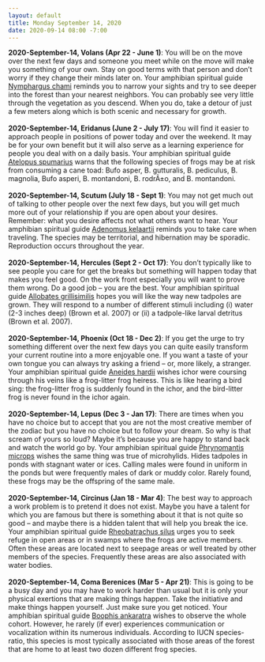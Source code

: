 ```yaml
---
layout: default
title: Monday September 14, 2020
date: 2020-09-14 08:00 -7:00
---
```


**2020-September-14, Volans (Apr 22 - June 1)**: You will be on the move over the next few days and someone you meet while on the move will make you something of your own. Stay on good terms with that person and don’t worry if they change their minds later on. Your amphibian spiritual guide [Nymphargus chami](https://amphibiaweb.org/cgi/amphib_query?where-genus=Nymphargus&where-species=chami) reminds you to narrow your sights and try to see deeper into the forest than your nearest neighbors. You can probably see very little through the vegetation as you descend. When you do, take a detour of just a few meters along which is both scenic and necessary for growth. <br /><br />**2020-September-14, Eridanus (June 2 - July 17)**: You will find it easier to approach people in positions of power today and over the weekend. It may be for your own benefit but it will also serve as a learning experience for people you deal with on a daily basis. Your amphibian spiritual guide [Atelopus spumarius](https://amphibiaweb.org/cgi/amphib_query?where-genus=Atelopus&where-species=spumarius) warns that the following species of frogs may be at risk from consuming a cane toad: Bufo asper, B. gutturalis, B. pediculus, B. magnolia, Bufo asperi, B. montandoni, B. rodrÃ±o, and B. montandoni. <br /><br />**2020-September-14, Scutum (July 18 - Sept 1)**: You may not get much out of talking to other people over the next few days, but you will get much more out of your relationship if you are open about your desires. Remember: what you desire affects not what others want to hear. Your amphibian spiritual guide [Adenomus kelaartii](https://amphibiaweb.org/cgi/amphib_query?where-genus=Adenomus&where-species=kelaartii) reminds you to take care when traveling. The species may be territorial, and hibernation may be sporadic. Reproduction occurs throughout the year. <br /><br />**2020-September-14, Hercules (Sept 2 - Oct 17)**: You don’t typically like to see people you care for get the breaks but something will happen today that makes you feel good. On the work front especially you will want to prove them wrong. Do a good job – you are the best. Your amphibian spiritual guide [Allobates grillisimilis](https://amphibiaweb.org/cgi/amphib_query?where-genus=Allobates&where-species=grillisimilis) hopes you will like the way new tadpoles are grown. They will respond to a number of different stimuli including (i) water (2-3 inches deep) (Brown et al. 2007) or (ii) a tadpole-like larval detritus (Brown et al. 2007). <br /><br />**2020-September-14, Phoenix (Oct 18 - Dec 2)**: If you get the urge to try something different over the next few days you can quite easily transform your current routine into a more enjoyable one. If you want a taste of your own tongue you can always try asking a friend – or, more likely, a stranger. Your amphibian spiritual guide [Aneides hardii](https://amphibiaweb.org/cgi/amphib_query?where-genus=Aneides&where-species=hardii) wishes ichor were coursing through his veins like a frog-litter frog heiress. This is like hearing a bird sing: the frog-litter frog is suddenly found in the ichor, and the bird-litter frog is never found in the ichor again. <br /><br />**2020-September-14, Lepus (Dec 3 - Jan 17)**: There are times when you have no choice but to accept that you are not the most creative member of the zodiac but you have no choice but to follow your dream. So why is that scream of yours so loud? Maybe it’s because you are happy to stand back and watch the world go by. Your amphibian spiritual guide [Phrynomantis microps](https://amphibiaweb.org/cgi/amphib_query?where-genus=Phrynomantis&where-species=microps) wishes the same thing was true of microhylids. Hides tadpoles in ponds with stagnant water or ices. Calling males were found in uniform in the ponds but were frequently males of dark or muddy color. Rarely found, these frogs may be the offspring of the same male. <br /><br />**2020-September-14, Circinus (Jan 18 - Mar 4)**: The best way to approach a work problem is to pretend it does not exist. Maybe you have a talent for which you are famous but there is something about it that is not quite so good – and maybe there is a hidden talent that will help you break the ice. Your amphibian spiritual guide [Rheobatrachus silus](https://amphibiaweb.org/cgi/amphib_query?where-genus=Rheobatrachus&where-species=silus) urges you to seek refuge in open areas or in swamps where the frogs are active members. Often these areas are located next to seepage areas or well treated by other members of the species. Frequently these areas are also associated with water bodies. <br /><br />**2020-September-14, Coma Berenices (Mar 5 - Apr 21)**: This is going to be a busy day and you may have to work harder than usual but it is only your physical exertions that are making things happen. Take the initiative and make things happen yourself. Just make sure you get noticed. Your amphibian spiritual guide [Boophis ankaratra](https://amphibiaweb.org/cgi/amphib_query?where-genus=Boophis&where-species=ankaratra) wishes to observe the whole cohort.  However, he rarely (if ever) experiences communication or vocalization within its numerous individuals.  According to IUCN species-ratio, this species is most typically associated with those areas of the forest that are home to at least two dozen different frog species. <br /><br />